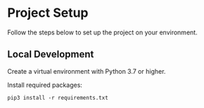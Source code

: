 # Project Setup

Follow the steps below to set up the project on your environment.

## Local Development

Create a virtual environment with Python 3.7 or higher.

Install required packages:
```
pip3 install -r requirements.txt
```
